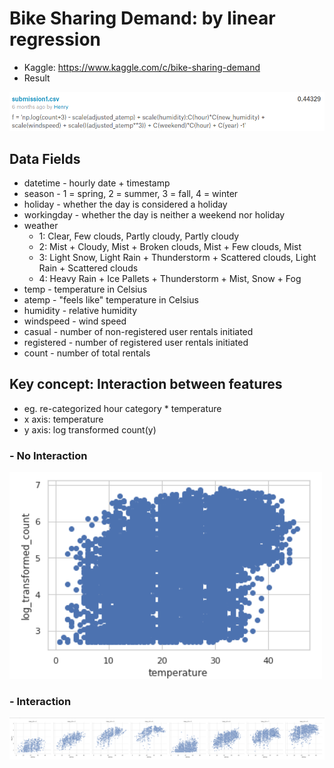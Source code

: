 # Bike Sharing Demand: by linear regression
- Kaggle: https://www.kaggle.com/c/bike-sharing-demand
- Result
<img src="result.png">

## Data Fields 
- datetime - hourly date + timestamp
- season -  1 = spring, 2 = summer, 3 = fall, 4 = winter 
- holiday - whether the day is considered a holiday
- workingday - whether the day is neither a weekend nor holiday
- weather 
	- 1: Clear, Few clouds, Partly cloudy, Partly cloudy 
	- 2: Mist + Cloudy, Mist + Broken clouds, Mist + Few clouds, Mist 
	- 3: Light Snow, Light Rain + Thunderstorm + Scattered clouds, Light Rain + Scattered clouds 
	- 4: Heavy Rain + Ice Pallets + Thunderstorm + Mist, Snow + Fog 
- temp - temperature in Celsius
- atemp - "feels like" temperature in Celsius
- humidity - relative humidity
- windspeed - wind speed
- casual - number of non-registered user rentals initiated
- registered - number of registered user rentals initiated
- count - number of total rentals

## Key concept: Interaction between features
- eg. re-categorized hour category \* temperature 
- x axis: temperature 
- y axis: log transformed count(y) 

<h3>- No Interaction</h3>
<img src="bike1.png">


<h3>- Interaction</h3>
<img src="bike2.png">


